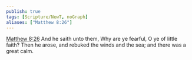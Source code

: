 ```yaml
---
publish: true
tags: [Scripture/NewT, noGraph]
aliases: ["Matthew 8:26"]
---
```

[Matthew 8:26](https://churchofjesuschrist.org/study/scriptures/nt/matt/8?lang=eng&id=p26#p26) And he saith unto them, Why are ye fearful, O ye of little faith? Then he arose, and rebuked the winds and the sea; and there was a great calm.
